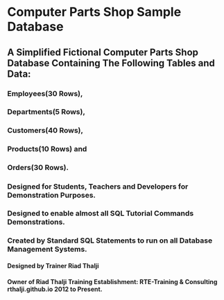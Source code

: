 # Computer Parts Shop Sample Database
## A Simplified Fictional Computer Parts Shop Database Containing The Following Tables and Data: 
### Employees(30 Rows), 
### Departments(5 Rows), 
### Customers(40 Rows), 
### Products(10 Rows) and 
### Orders(30 Rows).
#####
### Designed for Students, Teachers and Developers for Demonstration Purposes.
### Designed to enable almost all SQL Tutorial Commands Demonstrations.
### Created by Standard SQL Statements to run on all Database Management Systems.
#### Designed by Trainer Riad Thalji
#### Owner of Riad Thalji Training Establishment: RTE-Training & Consulting rthalji.github.io 2012 to Present.
